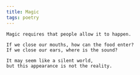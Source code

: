 ```yaml
---
title: Magic
tags: poetry
---
```


    Magic requires that people allow it to happen.

    If we close our mouths, how can the food enter?
    If we close our ears, where is the sound?

    It may seem like a silent world,
    but this appearance is not the reality.


